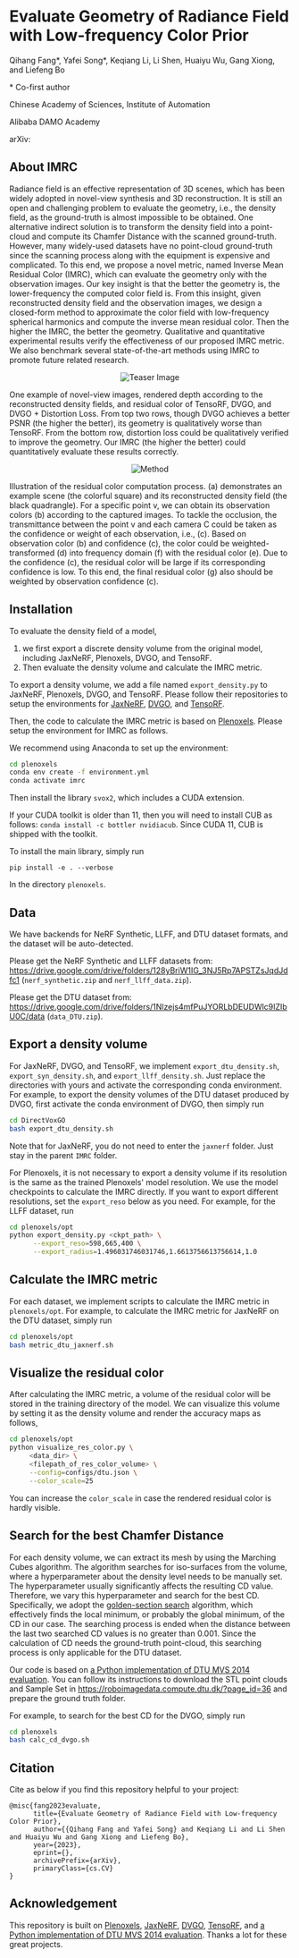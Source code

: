 # Evaluate Geometry of Radiance Field with Low-frequency Color Prior

Qihang Fang*, Yafei Song*, Keqiang Li, Li Shen, Huaiyu Wu, Gang Xiong, and Liefeng Bo

\* Co-first author

Chinese Academy of Sciences, Institute of Automation

Alibaba DAMO Academy

arXiv: 


## About IMRC
Radiance field is an effective representation of 3D scenes, which has been widely adopted in novel-view synthesis and 3D reconstruction.
It is still an open and challenging problem to evaluate the geometry, i.e., the density field, as the ground-truth is almost impossible to be obtained.
One alternative indirect solution is to transform the density field into a point-cloud and compute its Chamfer Distance with the scanned ground-truth.
However, many widely-used datasets have no point-cloud ground-truth since the scanning process along with the equipment is expensive and complicated.
To this end, we propose a novel metric, named Inverse Mean Residual Color (IMRC), which can evaluate the geometry only with the observation images.
Our key insight is that the better the geometry is, the lower-frequency the computed color field is.
From this insight, given reconstructed density field and the observation images, we design a closed-form method to approximate the color field with low-frequency spherical harmonics and compute the inverse mean residual color. 
Then the higher the IMRC, the better the geometry.
Qualitative and quantitative experimental results verify the effectiveness of our proposed IMRC metric.
We also benchmark several state-of-the-art methods using IMRC to promote future related research.

<center>

![Teaser Image](teaser.jpg)
</center>

One example of novel-view images, rendered depth according to the reconstructed density fields, and residual color of TensoRF, DVGO, and DVGO + Distortion Loss. From top two rows, though DVGO achieves a better PSNR (the higher the better), its geometry is qualitatively worse than TensoRF. From the bottom row, distortion loss could be qualitatively verified to improve the geometry. Our IMRC (the higher the better) could quantitatively evaluate these results correctly.

<center>

![Method](method.jpg)
</center>

Illustration of the residual color computation process. 
(a) demonstrates an example scene (the colorful square) and its reconstructed density field (the black quadrangle). 
For a specific point v, we can obtain its observation colors (b) according to the captured images. 
To tackle the occlusion, the transmittance between the point v and each camera C could be taken as the confidence or weight of each observation, i.e., (c). 
Based on observation color (b) and confidence (c), the color could be weighted-transformed (d) into frequency domain (f) with the residual color (e). 
Due to the confidence (c), the residual color will be large if its corresponding confidence is low. 
To this end, the final residual color (g) also should be weighted by observation confidence (c).

## Installation
To evaluate the density field of a model, 
1) we first export a discrete density volume from the original model, including JaxNeRF, Plenoxels, DVGO, and TensoRF. 
2) Then evaluate the density volume and calculate the IMRC metric.

To export a density volume, we add a file named `export_density.py` to JaxNeRF, Plenoxels, DVGO, and TensoRF. Please follow their repositories to setup the environments for [JaxNeRF](https://github.com/google-research/google-research/tree/master/jaxnerf), [DVGO](https://github.com/sunset1995/DirectVoxGO), and [TensoRF](https://github.com/apchenstu/TensoRF).

Then, the code to calculate the IMRC metric is based on [Plenoxels](https://github.com/sxyu/svox2). Please setup the environment for IMRC as follows.

We recommend using Anaconda to set up the environment:
```sh
cd plenoxels
conda env create -f environment.yml
conda activate imrc
```

Then install the library `svox2`, which includes a CUDA extension.

If your CUDA toolkit is older than 11, then you will need to install CUB as follows:
`conda install -c bottler nvidiacub`.
Since CUDA 11, CUB is shipped with the toolkit.

To install the main library, simply run
```
pip install -e . --verbose
```
In the directory `plenoxels`.

## Data

We have backends for NeRF Synthetic, LLFF, and DTU dataset formats, and the dataset will be auto-detected.

Please get the NeRF Synthetic and LLFF datasets from:
<https://drive.google.com/drive/folders/128yBriW1IG_3NJ5Rp7APSTZsJqdJdfc1>
(`nerf_synthetic.zip` and `nerf_llff_data.zip`). 

Please get the DTU dataset from:
<https://drive.google.com/drive/folders/1Nlzejs4mfPuJYORLbDEUDWlc9IZIbU0C/data> (`data_DTU.zip`).

## Export a density volume
For JaxNeRF, DVGO, and TensoRF, we implement `export_dtu_density.sh`, `export_syn_density.sh`, and `export_llff_density.sh`. 
Just replace the directories with yours and activate the corresponding conda environment. 
For example, to export the density volumes of the DTU dataset produced by DVGO, first activate the conda environment of DVGO, then simply run

```sh
cd DirectVoxGO
bash export_dtu_density.sh
```
Note that for JaxNeRF, you do not need to enter the `jaxnerf` folder. Just stay in the parent `IMRC` folder.

For Plenoxels, it is not necessary to export a density volume if its resolution is the same as the trained Plenoxels' model resolution. 
We use the model checkpoints to calculate the IMRC directly. If you want to export different resolutions, set the `export_reso` below as you need.
For example, for the LLFF dataset, run 
```sh
cd plenoxels/opt
python export_density.py <ckpt_path> \
      --export_reso=598,665,400 \
      --export_radius=1.496031746031746,1.6613756613756614,1.0
```


## Calculate the IMRC metric
For each dataset, we implement scripts to calculate the IMRC metric in `plenoxels/opt`. For example, to calculate the IMRC metric for JaxNeRF on the DTU dataset, simply run
```sh
cd plenoxels/opt
bash metric_dtu_jaxnerf.sh
```

## Visualize the residual color
After calculating the IMRC metric, a volume of the residual color will be stored in the training directory of the model. 
We can visualize this volume by setting it as the density volume and render the accuracy maps as follows,

```sh
cd plenoxels/opt
python visualize_res_color.py \
     <data_dir> \
     <filepath_of_res_color_volume> \
     --config=configs/dtu.json \
     --color_scale=25
```

You can increase the `color_scale` in case the rendered residual color is hardly visible.

## Search for the best Chamfer Distance
For each density volume, we can extract its mesh by using the Marching Cubes algorithm. The algorithm searches for iso-surfaces from the volume, 
where a hyperparameter about the density level needs to be manually set. The hyperparameter usually significantly affects the resulting CD value.
Therefore, we vary this hyperparameter and search for the best CD. Specifically, we adopt the [golden-section search](https://en.wikipedia.org/wiki/Golden-section_search) algorithm, which effectively finds the local minimum, or probably the global minimum, of the CD in our case. The searching
process is ended when the distance between the last two searched CD values is no greater than 0.001. Since the calculation of CD needs the ground-truth point-cloud, 
this searching process is only applicable for the DTU dataset.

Our code is based on [a Python implementation of DTU MVS 2014 evaluation](https://github.com/jzhangbs/DTUeval-python). 
You can follow its instructions to download the STL point clouds and Sample Set in <https://roboimagedata.compute.dtu.dk/?page_id=36> and prepare the ground truth folder.

For example, to search for the best CD for the DVGO, simply run
```sh
cd plenoxels
bash calc_cd_dvgo.sh
```


## Citation
Cite as below if you find this repository helpful to your project:
```
@misc{fang2023evaluate,
      title={Evaluate Geometry of Radiance Field with Low-frequency Color Prior}, 
      author={{Qihang Fang and Yafei Song} and Keqiang Li and Li Shen and Huaiyu Wu and Gang Xiong and Liefeng Bo},
      year={2023},
      eprint={},
      archivePrefix={arXiv},
      primaryClass={cs.CV}
}
```

## Acknowledgement
This repository is built on [Plenoxels](https://github.com/sxyu/svox2), 
[JaxNeRF](https://github.com/google-research/google-research/tree/master/jaxnerf), 
[DVGO](https://github.com/sunset1995/DirectVoxGO), [TensoRF](https://github.com/apchenstu/TensoRF), 
and [a Python implementation of DTU MVS 2014 evaluation](https://github.com/jzhangbs/DTUeval-python). 
Thanks a lot for these great projects.